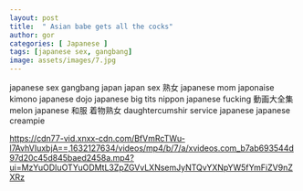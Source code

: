 ```yaml
---
layout: post
title:  " Asian babe gets all the cocks"
author: gor
categories: [ Japanese ]
tags: [japanese sex, gangbang]
image: assets/images/7.jpg
---
```


japanese sex gangbang japan japan sex 熟女 japanese mom japonaise kimono japanese dojo japanese big tits nippon japanese fucking 動画大全集 melon japanese 和服 着物熟女 daughtercumshir service japanese japanese creampie

https://cdn77-vid.xnxx-cdn.com/BfVmRcTWu-l7AvhVIuxbjA==,1632127634/videos/mp4/b/7/a/xvideos.com_b7ab693544d97d20c45d845baed2458a.mp4?ui=MzYuODIuOTYuODMtL3ZpZGVvLXNsemJyNTQvYXNpYW5fYmFiZV9nZXRz
